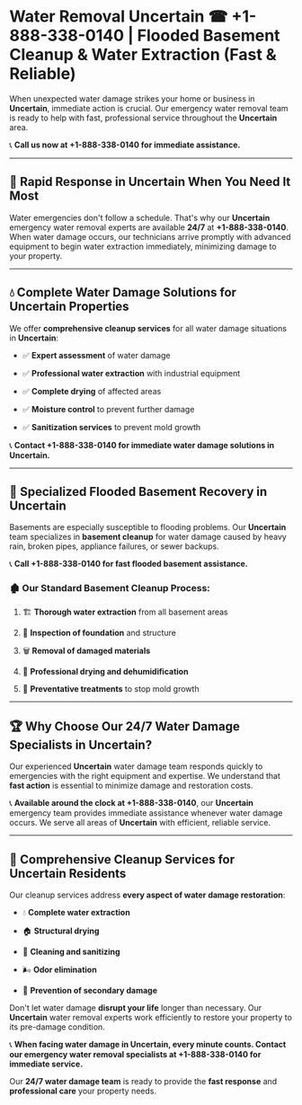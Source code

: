 # Water Removal Uncertain ☎ +1-888-338-0140 | Flooded Basement Cleanup & Water Extraction (Fast & Reliable)

When unexpected water damage strikes your home or business in **Uncertain**, immediate action is crucial. Our emergency water removal team is ready to help with fast, professional service throughout the **Uncertain** area. 

📞 **Call us now at +1-888-338-0140 for immediate assistance.**
---
## 🚀 Rapid Response in Uncertain When You Need It Most
Water emergencies don't follow a schedule. That's why our **Uncertain** emergency water removal experts are available **24/7** at **+1-888-338-0140**. When water damage occurs, our technicians arrive promptly with advanced equipment to begin water extraction immediately, minimizing damage to your property.
---
## 💧 Complete Water Damage Solutions for Uncertain Properties
We offer **comprehensive cleanup services** for all water damage situations in **Uncertain**:
- ✅ **Expert assessment** of water damage  
- ✅ **Professional water extraction** with industrial equipment  
- ✅ **Complete drying** of affected areas  
- ✅ **Moisture control** to prevent further damage  
- ✅ **Sanitization services** to prevent mold growth  
📞 **Contact +1-888-338-0140 for immediate water damage solutions in Uncertain.**
---
## 🌊 Specialized Flooded Basement Recovery in Uncertain
Basements are especially susceptible to flooding problems. Our **Uncertain** team specializes in **basement cleanup** for water damage caused by heavy rain, broken pipes, appliance failures, or sewer backups. 
📞 **Call +1-888-338-0140 for fast flooded basement assistance.**
### 🏚️ Our Standard Basement Cleanup Process:
1. 🏗️ **Thorough water extraction** from all basement areas  
2. 🔎 **Inspection of foundation** and structure  
3. 🗑️ **Removal of damaged materials**  
4. 💨 **Professional drying and dehumidification**  
5. 🚫 **Preventative treatments** to stop mold growth  
---
## 🏆 Why Choose Our 24/7 Water Damage Specialists in Uncertain?
Our experienced **Uncertain** water damage team responds quickly to emergencies with the right equipment and expertise. We understand that **fast action** is essential to minimize damage and restoration costs.
📞 **Available around the clock at +1-888-338-0140**, our **Uncertain** emergency team provides immediate assistance whenever water damage occurs. We serve all areas of **Uncertain** with efficient, reliable service.
---
## 🧹 Comprehensive Cleanup Services for Uncertain Residents
Our cleanup services address **every aspect of water damage restoration**:
- 💧 **Complete water extraction**  
- 🏠 **Structural drying**  
- 🧼 **Cleaning and sanitizing**  
- 🌬️ **Odor elimination**  
- 🚫 **Prevention of secondary damage**  
Don't let water damage **disrupt your life** longer than necessary. Our **Uncertain** water removal experts work efficiently to restore your property to its pre-damage condition.
📞 **When facing water damage in Uncertain, every minute counts. Contact our emergency water removal specialists at +1-888-338-0140 for immediate service.**
Our **24/7 water damage team** is ready to provide the **fast response** and **professional care** your property needs.

